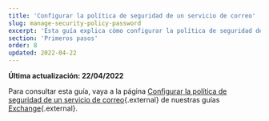 ```yaml
---
title: 'Configurar la política de seguridad de un servicio de correo'
slug: manage-security-policy-password
excerpt: 'Esta guía explica cómo configurar la política de seguridad de un servicio de correo'
section: 'Primeros pasos'
order: 8
updated: 2022-04-22
---
```


**Última actualización: 22/04/2022**

Para consultar esta guía, vaya a la página [Configurar la política de seguridad de un servicio de correo](https://docs.ovh.com/es/microsoft-collaborative-solutions/configurar-politica-seguridad-exchange/){.external} de nuestras guías [Exchange](https://docs.ovh.com/es/microsoft-collaborative-solutions/){.external}.